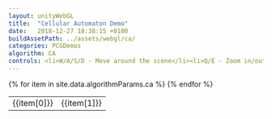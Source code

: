 ```yaml
---
layout: unityWebGL
title:  "Cellular Automaton Demo"
date:   2018-12-27 18:38:15 +0100
buildAssetPath: ../assets/webgl/ca/
categories: PCGDemos
algorithm: CA
controls: <li>W/A/S/D - Move around the scene</li><li>Q/E - Zoom in/out</li><li>Space - Center cam</li>
---
```

<table>
{% for item in site.data.algorithmParams.ca %}
    <tr>
        <td style="max-width: 40%">{{item[0]}}</td> <td style="max-width: 40%">{{item[1]}}</td>  
    </tr>
{% endfor %}  
</table>